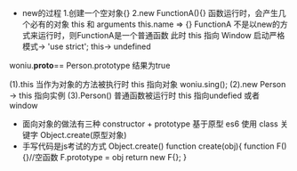 - new的过程
1.创建一个空对象{}
2.new FunctionA(){}
函数运行时，会产生几个必有的对象
this 和 arguments
this.name => {}
FunctionA 不是以new的方式来运行时，则FunctionA是一个普通函数
此时 this 指向 Window
启动严格模式-> 'use strict';
this-> undefined

woniu.__proto__== Person.prototype
结果为true


(1).this 当作为对象的方法被执行时 this 指向对象
woniu.sing();
(2).new Person -> this 指向实例 
(3).Person() 普通函数被运行时 this 指向undefied 或者 window

- 面向对象的做法有三种
  constructor + prototype 基于原型
  es6 使用 class 关键字
  Object.create(原型对象)
- 手写代码是js考试的方式
  Object.create()
  function create(obj){
    function F() {}//空函数
    F.prototype = obj
    return new F{};
  }

